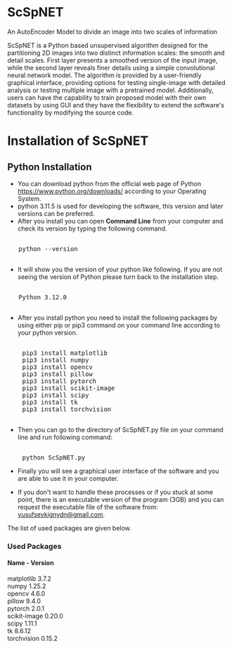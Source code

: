 # ScSpNET
An AutoEncoder Model to divide an image into two scales of information

ScSpNET is a Python based unsupervised algorithm designed for the partitioning 2D images into two distinct information scales: the smooth and detail scales. First layer presents a smoothed version of the input image, while the second layer reveals finer details using a simple convolutional neural network model. The algorithm is provided by a user-friendly graphical interface, providing options for testing single-image with detailed analysis or testing multiple image with a pretrained model. Additionally, users can have the capability to train proposed model with their own datasets by using GUI and they have the flexibility to extend the software's functionality by modifying the source code.

# Installation of ScSpNET

## Python Installation

- You can download python from the official web page of Python https://www.python.org/downloads/ according to your Operating System.
- python 3.11.5 is used for developing the software, this version and later versions can be preferred.
- After you install you can open **Command Line** from your computer and check its version by typing the following command.

 <pre>   
   python --version
 </pre>

 - It will show you the version of your python like following. If you are not seeing the version of Python please turn back to the installation step.
  <pre>   
   Python 3.12.0
  </pre>

 - After you install python you need to install the following packages by using either pip or pip3 command on your command line according to your python version.

  <pre>   
    pip3 install matplotlib
    pip3 install numpy
    pip3 install opencv
    pip3 install pillow 
    pip3 install pytorch
    pip3 install scikit-image
    pip3 install scipy
    pip3 install tk
    pip3 install torchvision
  </pre>

- Then you can go to the directory of ScSpNET.py file on your command line and run following command:
<pre>   
    python ScSpNET.py
</pre>

- Finally you will see a graphical user interface of the software and you are able to use it in your computer.


- If you don't want to handle these processes or if you stuck at some point, there is an executable version of the program (3GB) and you can request the executable file of the software from: yusufsevkignydn@gmail.com.

The list of used packages are given below.

### Used Packages

#### Name       -          Version                   
matplotlib                3.7.2          
numpy                     1.25.2          
opencv                    4.6.0          
pillow                    9.4.0                      
pytorch                   2.0.1          
scikit-image              0.20.0        
scipy                     1.11.1          
tk                        8.6.12               
torchvision               0.15.2               
